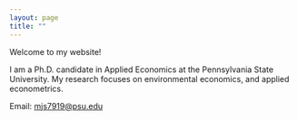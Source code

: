 ```yaml
---
layout: page
title: ""
---
```

Welcome to my website! 

I am a Ph.D. candidate in Applied Economics at the Pennsylvania State University.  My research focuses on environmental economics, and applied econometrics.

Email: mjs7919@psu.edu
